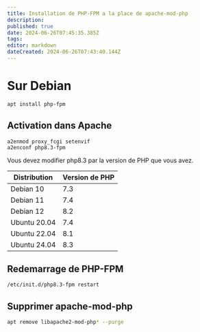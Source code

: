 ```yaml
---
title: Installation de PHP-FPM a la place de apache-mod-php
description: 
published: true
date: 2024-06-26T07:45:35.385Z
tags: 
editor: markdown
dateCreated: 2024-06-26T07:43:40.144Z
---
```


# Sur Debian
```bash
apt install php-fpm
```

## Activation dans Apache
```
a2enmod proxy_fcgi setenvif
a2enconf php8.3-fpm
```
Vous devez modifier php8.3 par la version de PHP que vous avez.


| Distribution  | Version de PHP |
|---------------|----------------|
| Debian 10     |      7.3       |
| Debian 11     |      7.4       |
| Debian 12     |      8.2       |
| Ubuntu 20.04  |      7.4       |
| Ubuntu 22.04  |      8.1       |
| Ubuntu 24.04  |      8.3       |

## Redemarrage de PHP-FPM
```bash
/etc/init.d/php8.3-fpm restart
```

## Supprimer apache-mod-php
```bash
apt remove libapache2-mod-php* --purge
```